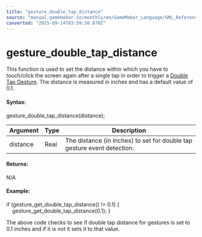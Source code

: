 ```yaml
---
title: "gesture_double_tap_distance"
source: "manual.gamemaker.io/monthly/en/GameMaker_Language/GML_Reference/Game_Input/Gesture_Input/gesture_double_tap_distance.htm"
converted: "2025-09-14T03:59:58.870Z"
---
```


# gesture\_double\_tap\_distance

This function is used to set the distance within which you have to touch/click the screen again after a single tap in order to trigger a [Double Tap Gesture](../../../../../../../The_Asset_Editors/Object_Properties/Gesture_Events.md). The distance is measured in inches and has a default value of 0.1.

#### Syntax:

gesture\_double\_tap\_distance(distance);

| Argument | Type | Description |
| --- | --- | --- |
| distance | Real | The distance (in inches) to set for double tap gesture event detection. |

#### Returns:

N/A

#### Example:

if (gesture\_get\_double\_tap\_distance() != 0.1)
{
    gesture\_get\_double\_tap\_distance(0.1);
}

The above code checks to see if double tap distance for gestures is set to 0.1 inches and if it is not it sets it to that value.